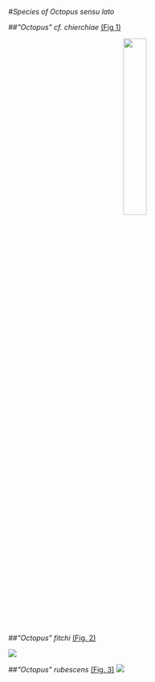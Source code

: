 #*Species of Octopus sensu lato*

##*"Octopus" cf. chierchiae* [(Fig 1)](https://www.nytimes.com/interactive/projects/cp/summer-of-science-2015/latest/larger-pacific-striped-octopus)

<p align="center">
  <image src="http://i2.nyt.com/images/2015/08/12/science/sosoctopus/sosoctopus-jumbo.jpg" width=30%>
 
##*"Octopus" fitchi*  [(Fig. 2)](http://intermareal.ens.uabc.mx/percebu/invertebrados/Octopus-fitchi.html)

![](https://c2.staticflickr.com/6/5260/5392372728_c13a893069_b.jpg)

##*"Octopus" rubescens* [(Fig. 3)](https://www.montereybayaquarium.org/animal-guide/octopuses-and-kin/red-octopus)
![](http://www.bily.com/pnwsc/web-content/Photos/Cephalopods/Octopus%20rubescens%20Berry,%201953,%201.jpg)
